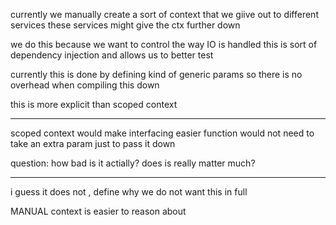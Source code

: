 currently we manually create a sort of context that we giive out to different services
these services might give the ctx further down

we do this because we want to control the way IO is handled
this is sort of dependency injection and allows us to better test

currently this is done by defining kind of generic params so there is no overhead when compiling this down

this is more explicit than scoped context

---
scoped context would make interfacing easier
function would not need to take an extra param just to pass it down

question: how bad is it actially? does is really matter much?

---
i guess it does not , define why we do not want this in full

MANUAL context is easier to reason about